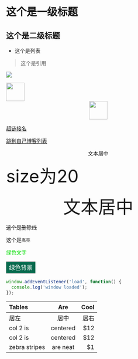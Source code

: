 # 这个是一级标题
## 这个是二级标题

- 这个是列表


> 这个是引用

<!-- 插入图片 -->
![](https://f12.baidu.com/it/u=339245351,1725789093&fm=76) 

<!-- 指定图片的大小 -->
<img src="https://avatars2.githubusercontent.com/u/3265208?v=3&s=100" width="50" />

<!-- 图片居中 -->
<div align=center>
    <img src="https://avatars2.githubusercontent.com/u/3265208?v=3&s=100" width="50" />
</div>

<!-- 插入超链接 写法1 -->
[超链接名](http://askunix.top/)
<!-- 插入超链接 写法2 -->
<a href="http://askunix.top/" target="_blank">跳到自己博客列表</a>

<center>文本居中</center>

<font size="20">size为20</font>
<font size="20"><center>文本居中</center></font>

~~这个是删除线~~

这个是`高亮`

<font color="#00dd00">绿色文字</font>

<table><tr><td bgcolor=#06694d><font color="#fff">绿色背景</font></td></tr></table>

<!-- 代码高亮 -->
``` javascript
window.addEventListener('load', function() {
  console.log('window loaded');
});
```

| Tables        |      Are      |  Cool |
|:--------------|:-------------:|------:|
| 居左          |     居中      |  居右 |
| col 2 is      |   centered    |   $12 |
| col 2 is      |   centered    |   $12 |
| zebra stripes |   are neat    |    $1 |



